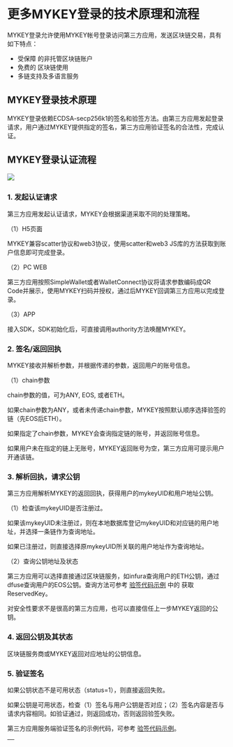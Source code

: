 # 更多MYKEY登录的技术原理和流程

‌MYKEY登录允许使用MYKEY帐号登录访问第三方应用，发送区块链交易，具有如下特点：‌

* 受保障 的非托管区块链账户
* 免费的 区块链使用
* 多链支持及多语言服务

## MYKEY登录技术原理 <a id="mykey-deng-lu-ji-shu-yuan-li"></a>

MYKEY登录依赖ECDSA-secp256k1的签名和验签方法。由第三方应用发起登录请求，用户通过MYKEY提供指定的签名，第三方应用验证签名的合法性，完成认证。‌

## MYKEY登录认证流程 <a id="mykey-deng-lu-ren-zheng-liu-cheng"></a>

![](https://gblobscdn.gitbook.com/assets%2F-L_kSF8M0oUJ6majSGmG%2F-M0YSRVyQSjS4VvlSrQG%2F-M0Yb9LW01qV75YcPtBj%2Fimage.png?alt=media&token=6b63a9fe-ba0e-4c4c-90ac-7558972729df)‌

### 1. 发起认证请求 <a id="1-fa-qi-ren-zheng-qing-qiu"></a>

第三方应用发起认证请求，MYKEY会根据渠道采取不同的处理策略。‌

（1）H5页面‌

MYKEY兼容scatter协议和web3协议，使用scatter和web3 JS库的方法获取到账户信息即可完成登录。‌

（2）PC WEB‌

第三方应用按照SimpleWallet或者WalletConnect协议将请求参数编码成QR Code并展示，使用MYKEY扫码并授权，通过后MYKEY回调第三方应用以完成登录。‌

（3）APP‌

接入SDK，SDK初始化后，可直接调用authority方法唤醒MYKEY。‌

### 2. 签名/返回回执 <a id="2-qian-ming-fan-hui-hui-zhi"></a>

MYKEY接收并解析参数，并根据传递的参数，返回用户的账号信息。‌

（1）chain参数‌

chain参数的值，可为ANY, EOS, 或者ETH。‌

如果chain参数为ANY，或者未传递chain参数，MYKEY按照默认顺序选择验签的链（先EOS后ETH）。‌

如果指定了chain参数，MYKEY会查询指定链的账号，并返回账号信息。‌

如果用户未在指定的链上无账号，MYKEY返回账号为空，第三方应用可提示用户开通该链。‌

### 3. 解析回执，请求公钥‌ <a id="3-jie-xi-hui-zhi-qing-qiu-gong-yao"></a>

第三方应用解析MYKEY的返回回执，获得用户的mykeyUID和用户地址公钥。‌

（1）检查该mykeyUID是否注册过。‌

如果该mykeyUID未注册过，则在本地数据库登记mykeyUID和对应链的用户地址，并选择一条链作为查询地址。‌

如果已注册过，则直接选择原mykeyUID所关联的用户地址作为查询地址。‌

（2）查询公钥地址及状态‌

第三方应用可以选择直接通过区块链服务，如infura查询用户的ETH公钥，通过dfuse查询用户的EOS公钥。查询方法可参考 [验签代码示例](https://app.gitbook.com/@mykey/s/mykey-docs/~/drafts/-M4xqUNAZZV5VvERvh0L/third-party-login/verify-example) 中的 获取ReservedKey。‌

对安全性要求不是很高的第三方应用，也可以直接信任上一步MYKEY返回的公钥。‌

### 4. 返回公钥及其状态 <a id="4-fan-hui-gong-yao-ji-qi-zhuang-tai"></a>

区块链服务商或MYKEY返回对应地址的公钥信息。‌

### 5. 验证签名 <a id="5-yan-zheng-qian-ming"></a>

如果公钥状态不是可用状态（status=1），则直接返回失败。‌

如果公钥是可用状态，检查（1）签名与用户公钥是否对应；（2）签名内容是否与请求内容相同。如验证通过，则返回成功，否则返回验签失败。‌

第三方应用服务端验证签名的示例代码，可参考 [验签代码示例](https://app.gitbook.com/@mykey/s/mykey-docs/~/drafts/-M4xqUNAZZV5VvERvh0L/third-party-login/verify-example)。‌



| ​ |
| :--- |




